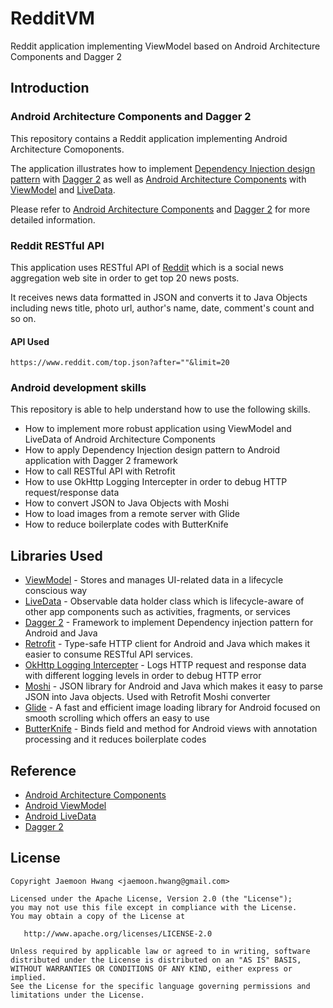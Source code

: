 # RedditVM
Reddit application implementing ViewModel based on Android Architecture Components and Dagger 2

Introduction
------------
### Android Architecture Components and Dagger 2
This repository contains a Reddit application implementing Android Architecture Comoponents.

The application illustrates how to implement [Dependency Injection design pattern][10] with [Dagger 2][23] as well as [Android Architecture Components][20] with [ViewModel][21] and [LiveData][22].

[10]: https://en.wikipedia.org/wiki/Dependency_injection

Please refer to [Android Architecture Components][20] and [Dagger 2][23] for more detailed information.

### Reddit RESTful API
This application uses RESTful API of [Reddit][0] which is a social news aggregation web site in order to get top 20 news posts.

It receives news data formatted in JSON and converts it to Java Objects including news title, photo url, author's name, date, comment's count and so on.
#### API Used

```
https://www.reddit.com/top.json?after=""&limit=20
```

[0]: https://www.reddit.com/

### Android development skills
This repository is able to help understand how to use the following skills.
* How to implement more robust application using ViewModel and LiveData of Android Architecture Components
* How to apply Dependency Injection design pattern to Android application with Dagger 2 framework
* How to call RESTful API with Retrofit
* How to use OkHttp Logging Intercepter in order to debug HTTP request/response data  
* How to convert JSON to Java Objects with Moshi
* How to load images from a remote server with Glide
* How to reduce boilerplate codes with ButterKnife

Libraries Used
---------------
* [ViewModel][21] - Stores and manages UI-related data in a lifecycle conscious way
* [LiveData][22] - Observable data holder class which is lifecycle-aware of other app components such as activities, fragments, or services
* [Dagger 2][23] - Framework to implement Dependency injection pattern for Android and Java
* [Retrofit][1] - Type-safe HTTP client for Android and Java which makes it easier to consume RESTful API services.
* [OkHttp Logging Intercepter][2] - Logs HTTP request and response data with different logging levels in order to debug HTTP error 
* [Moshi][3] - JSON library for Android and Java which makes it easy to parse JSON into Java objects. Used with Retrofit Moshi converter
* [Glide][4] - A fast and efficient image loading library for Android focused on smooth scrolling which offers an easy to use
* [ButterKnife][5] - Binds field and method for Android views with annotation processing and it reduces boilerplate codes


[1]: http://square.github.io/retrofit/
[2]: https://github.com/square/okhttp/wiki/Interceptors
[3]: https://github.com/square/moshi
[4]: https://bumptech.github.io/glide/
[5]: http://jakewharton.github.io/butterknife/
[6]: https://developer.android.com/topic/libraries/architecture/adding-components

Reference
---------
* [Android Architecture Components][20]
* [Android ViewModel][21]
* [Android LiveData][22]
* [Dagger 2][23]

[20]: https://developer.android.com/topic/libraries/architecture/
[21]: https://developer.android.com/topic/libraries/architecture/viewmodel
[22]: https://developer.android.com/topic/libraries/architecture/livedata
[23]: https://google.github.io/dagger

License
-------

    Copyright Jaemoon Hwang <jaemoon.hwang@gmail.com>

    Licensed under the Apache License, Version 2.0 (the "License");
    you may not use this file except in compliance with the License.
    You may obtain a copy of the License at

       http://www.apache.org/licenses/LICENSE-2.0

    Unless required by applicable law or agreed to in writing, software
    distributed under the License is distributed on an "AS IS" BASIS,
    WITHOUT WARRANTIES OR CONDITIONS OF ANY KIND, either express or implied.
    See the License for the specific language governing permissions and
    limitations under the License.
